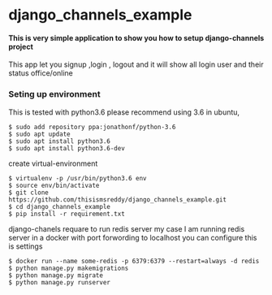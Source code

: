 # django_channels_example

#### This is very simple application to show you how to setup django-channels project
This app let you signup ,login , logout and it will show all login user and their 
status office/online

### Seting up environment

This is tested with python3.6 please recommend using 3.6 in ubuntu,

	$ sudo add repository ppa:jonathonf/python-3.6
	$ sudo apt update
	$ sudo apt install python3.6
	$ sudo apt install python3.6-dev


create virtual-environment

	$ virtualenv -p /usr/bin/python3.6 env
	$ source env/bin/activate
	$ git clone https://github.com/thisismsreddy/django_channels_example.git
	$ cd django_channels_example
	$ pip install -r requirement.txt

django-chanels requare to run redis server my case I am running redis server in a docker 
with port forwording to localhost you can configure this is settings

	$ docker run --name some-redis -p 6379:6379 --restart=always -d redis
	$ python manage.py makemigrations
	$ python manage.py migrate
	$ python manage.py runserver
	
	

